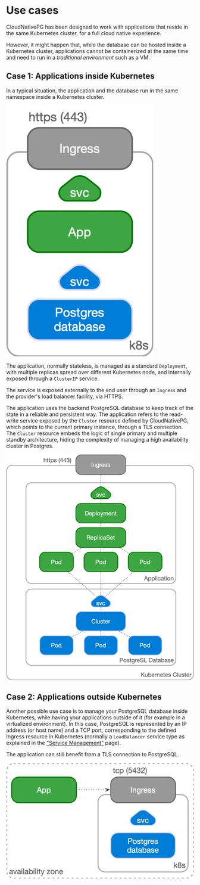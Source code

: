 <!-- SPDX-License-Identifier: CC-BY-4.0 -->
# Use cases

CloudNativePG has been designed to work with applications
that reside in the same Kubernetes cluster, for a full cloud native
experience.

However, it might happen that, while the database can be hosted
inside a Kubernetes cluster, applications cannot be containerized
at the same time and need to run in a *traditional environment* such 
as a VM.

## Case 1: Applications inside Kubernetes

In a typical situation, the application and the database run in the same
namespace inside a Kubernetes cluster.

![Application and Database inside Kubernetes](./images/apps-in-k8s.png)

The application, normally stateless, is managed as a standard `Deployment`,
with multiple replicas spread over different Kubernetes node, and internally
exposed through a `ClusterIP` service.

The service is exposed externally to the end user through an `Ingress` and the
provider's load balancer facility, via HTTPS.

The application uses the backend PostgreSQL database to keep track of the state
in a reliable and persistent way. The application refers to the read-write
service exposed by the `Cluster` resource defined by CloudNativePG,
which points to the current primary instance, through a TLS connection.  The
`Cluster` resource embeds the logic of single primary and multiple standby
architecture, hiding the complexity of managing a high availability cluster in
Postgres.

![Close-up view of application and database inside Kubernetes](./images/architecture-in-k8s.png)

## Case 2: Applications outside Kubernetes

Another possible use case is to manage your PostgreSQL database inside
Kubernetes, while having your applications outside of it (for example in a
virtualized environment). In this case, PostgreSQL is represented by an IP
address (or host name) and a TCP port, corresponding to the defined Ingress
resource in Kubernetes (normally a `LoadBalancer` service type as explained
in the ["Service Management"](service_management.md) page).

The application can still benefit from a TLS connection to PostgreSQL.

![Application outside Kubernetes](./images/apps-outside-k8s.png)
